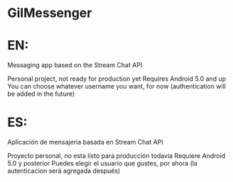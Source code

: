 # GilMessenger

# EN:
Messaging app based on the Stream Chat API

Personal project, not ready for production yet
Requires Android 5.0 and up
You can choose whatever username you want, for now (authentication will be added in the future)

# ES:
Aplicación de mensajeria basada en Stream Chat API

Proyecto personal, no esta listo para producción todavia
Requiere Android 5.0 y posterior
Puedes elegir el usuario que gustes, por ahora (la autenticacion será agregada después)
